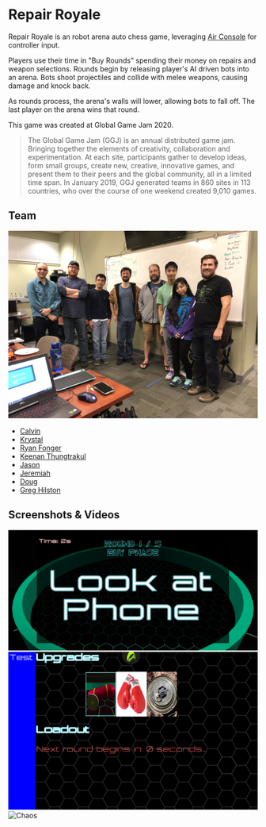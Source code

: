 # Repair Royale

Repair Royale is an robot arena auto chess game, leveraging [Air Console](https://www.airconsole.com/) for controller input.

Players use their time in "Buy Rounds" spending their money on repairs and weapon selections. Rounds begin by releasing player's AI driven bots into an arena. Bots shoot projectiles and collide with melee weapons, causing damage and knock back.

As rounds process, the arena's walls will lower, allowing bots to fall off. The last player on the arena wins that round.

This game was created at Global Game Jam 2020.

> The Global Game Jam (GGJ) is an annual distributed game jam. Bringing together the elements of creativity, collaboration and experimentation. At each site, participants gather to develop ideas, form small groups, create new, creative, innovative games, and present them to their peers and the global community, all in a limited time span. In January 2019, GGJ generated teams in 860 sites in 113 countries, who over the course of one weekend created 9,010 games.

## Team

![Team](/Assets/Static/team.jpg)

- [Calvin](https://github.com/PeachTreeOath)
- [Krystal](https://github.com/Krevlee)
- [Ryan Fonger](https://github.com/Fangor)
- [Keenan Thungtrakul](https://github.com/kthungtrakul)
- [Jason](https://github.com/eightpoundgorilla)
- [Jeremiah](https://github.com/sketchycode)
- [Doug](https://github.com/Gendo-CO)
- [Greg Hilston](https://greghilston.com)

## Screenshots & Videos

![Start Screen](/Assets/Static/start_screen.png)
![Buy Menu](/Assets/Static/buy_menu.png)
![Chaos](/Assets/Static/chaos.gif)